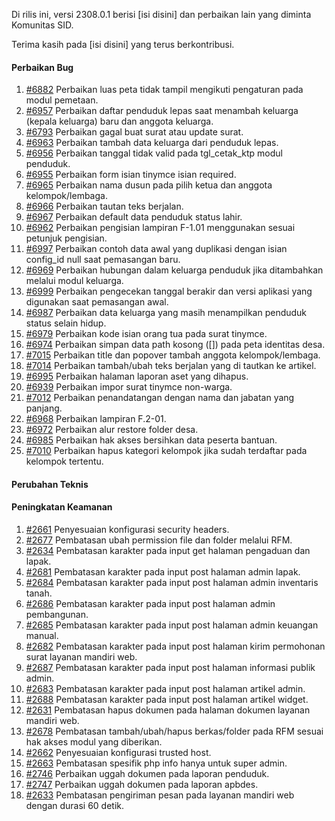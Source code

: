 Di rilis ini, versi 2308.0.1 berisi [isi disini] dan perbaikan lain yang diminta Komunitas SID.

Terima kasih pada [isi disini] yang terus berkontribusi.

#### Perbaikan Bug
1. [#6882](https://github.com/OpenSID/OpenSID/issues/6882) Perbaikan luas peta tidak tampil mengikuti pengaturan pada modul pemetaan.
2. [#6957](https://github.com/OpenSID/OpenSID/issues/6957) Perbaikan daftar penduduk lepas saat menambah keluarga (kepala keluarga) baru dan anggota keluarga.
3. [#6793](https://github.com/OpenSID/OpenSID/issues/6793) Perbaikan gagal buat surat atau update surat.
4. [#6963](https://github.com/OpenSID/OpenSID/issues/6963) Perbaikan tambah data keluarga dari penduduk lepas.
5. [#6956](https://github.com/OpenSID/OpenSID/issues/6956) Perbaikan tanggal tidak valid pada tgl_cetak_ktp modul penduduk.
6. [#6955](https://github.com/OpenSID/OpenSID/issues/6955) Perbaikan form isian tinymce isian required.
7. [#6965](https://github.com/OpenSID/OpenSID/issues/6965) Perbaikan nama dusun pada pilih ketua dan anggota kelompok/lembaga.
8. [#6966](https://github.com/OpenSID/OpenSID/issues/6966) Perbaikan tautan teks berjalan.
9. [#6967](https://github.com/OpenSID/OpenSID/issues/6967) Perbaikan default data penduduk status lahir.
10. [#6962](https://github.com/OpenSID/OpenSID/issues/6962) Perbaikan pengisian lampiran F-1.01 menggunakan sesuai petunjuk pengisian.
11. [#6997](https://github.com/OpenSID/OpenSID/issues/6997) Perbaikan contoh data awal yang duplikasi dengan isian config_id null saat pemasangan baru.
12. [#6969](https://github.com/OpenSID/OpenSID/issues/6969) Perbaikan hubungan dalam keluarga penduduk jika ditambahkan melalui modul keluarga.
13. [#6999](https://github.com/OpenSID/OpenSID/issues/6999) Perbaikan pengecekan tanggal berakir dan versi aplikasi yang digunakan saat pemasangan awal.
14. [#6987](https://github.com/OpenSID/OpenSID/issues/6987) Perbaikan data keluarga yang masih menampilkan penduduk status selain hidup.
15. [#6979](https://github.com/OpenSID/OpenSID/issues/6979) Perbaikan kode isian orang tua pada surat tinymce.
16. [#6974](https://github.com/OpenSID/OpenSID/issues/6974) Perbaikan simpan data path kosong ([]) pada peta identitas desa.
17. [#7015](https://github.com/OpenSID/OpenSID/issues/7015) Perbaikan title dan popover tambah anggota kelompok/lembaga.
18. [#7014](https://github.com/OpenSID/OpenSID/issues/7014) Perbaikan tambah/ubah teks berjalan yang di tautkan ke artikel.
19. [#6995](https://github.com/OpenSID/OpenSID/issues/6995) Perbaikan halaman laporan aset yang dihapus.
20. [#6939](https://github.com/OpenSID/OpenSID/issues/6939) Perbaikan impor surat tinymce non-warga.
21. [#7012](https://github.com/OpenSID/OpenSID/issues/7012) Perbaikan penandatangan dengan nama dan jabatan yang panjang.
22. [#6968](https://github.com/OpenSID/OpenSID/issues/6968) Perbaikan lampiran F.2-01.
23. [#6972](https://github.com/OpenSID/OpenSID/issues/6972) Perbaikan alur restore folder desa.
24. [#6985](https://github.com/OpenSID/OpenSID/issues/6985) Perbaikan hak akses bersihkan data peserta bantuan.
25. [#7010](https://github.com/OpenSID/OpenSID/issues/7010) Perbaikan hapus kategori kelompok jika sudah terdaftar pada kelompok tertentu.
#### Perubahan Teknis

#### Peningkatan Keamanan
1. [#2661](https://github.com/OpenSID/premium/issues/2661) Penyesuaian konfigurasi security headers.
2. [#2677](https://github.com/OpenSID/premium/issues/2677) Pembatasan ubah permission file dan folder melalui RFM.
3. [#2634](https://github.com/OpenSID/premium/issues/2634) Pembatasan karakter pada input get halaman pengaduan dan lapak.
3. [#2681](https://github.com/OpenSID/premium/issues/2681) Pembatasan karakter pada input post halaman admin lapak.
4. [#2684](https://github.com/OpenSID/premium/issues/2684) Pembatasan karakter pada input post halaman admin inventaris tanah.
5. [#2686](https://github.com/OpenSID/premium/issues/2686) Pembatasan karakter pada input post halaman admin pembangunan.
6. [#2685](https://github.com/OpenSID/premium/issues/2685) Pembatasan karakter pada input post halaman admin keuangan manual.
7. [#2682](https://github.com/OpenSID/premium/issues/2682) Pembatasan karakter pada input post halaman kirim permohonan surat layanan mandiri web.
8. [#2687](https://github.com/OpenSID/premium/issues/2687) Pembatasan karakter pada input post halaman informasi publik admin.
9. [#2683](https://github.com/OpenSID/premium/issues/2683) Pembatasan karakter pada input post halaman artikel admin.
10. [#2688](https://github.com/OpenSID/premium/issues/2688) Pembatasan karakter pada input post halaman artikel widget.
11. [#2631](https://github.com/OpenSID/premium/issues/2631) Pembatasan hapus dokumen pada halaman dokumen layanan mandiri web.
12. [#2678](https://github.com/OpenSID/premium/issues/2678) Pembatasan tambah/ubah/hapus berkas/folder pada RFM sesuai hak akses modul yang diberikan.
13. [#2662](https://github.com/OpenSID/premium/issues/2662) Penyesuaian konfigurasi trusted host.
14. [#2663](https://github.com/OpenSID/premium/issues/2663) Pembatasan spesifik php info hanya untuk super admin.
15. [#2746](https://github.com/OpenSID/premium/issues/2746) Perbaikan uggah dokumen pada laporan penduduk.
16. [#2747](https://github.com/OpenSID/premium/issues/2747) Perbaikan uggah dokumen pada laporan apbdes.
17. [#2633](https://github.com/OpenSID/premium/issues/2633) Pembatasan pengiriman pesan pada layanan mandiri web dengan durasi 60 detik.
